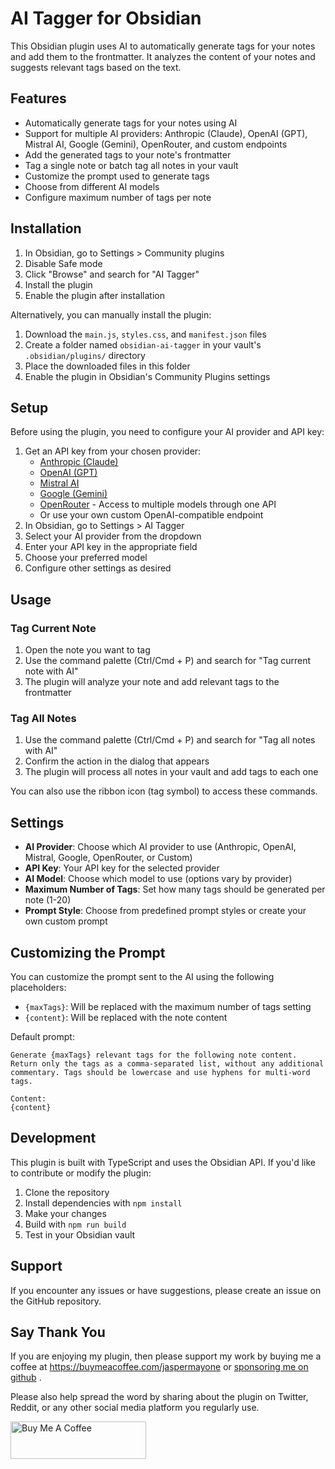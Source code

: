 # AI Tagger for Obsidian

This Obsidian plugin uses AI to automatically generate tags for your notes and add them to the frontmatter. It analyzes the content of your notes and suggests relevant tags based on the text.

## Features

- Automatically generate tags for your notes using AI
- Support for multiple AI providers: Anthropic (Claude), OpenAI (GPT), Mistral AI, Google (Gemini), OpenRouter, and custom endpoints
- Add the generated tags to your note's frontmatter
- Tag a single note or batch tag all notes in your vault
- Customize the prompt used to generate tags
- Choose from different AI models
- Configure maximum number of tags per note

## Installation

1. In Obsidian, go to Settings > Community plugins
2. Disable Safe mode
3. Click "Browse" and search for "AI Tagger"
4. Install the plugin
5. Enable the plugin after installation

Alternatively, you can manually install the plugin:

1. Download the `main.js`, `styles.css`, and `manifest.json` files
2. Create a folder named `obsidian-ai-tagger` in your vault's `.obsidian/plugins/` directory
3. Place the downloaded files in this folder
4. Enable the plugin in Obsidian's Community Plugins settings

## Setup

Before using the plugin, you need to configure your AI provider and API key:

1. Get an API key from your chosen provider:
   - [Anthropic (Claude)](https://console.anthropic.com/)
   - [OpenAI (GPT)](https://platform.openai.com/api-keys)
   - [Mistral AI](https://console.mistral.ai/api-keys/)
   - [Google (Gemini)](https://aistudio.google.com/app/apikey)
   - [OpenRouter](https://openrouter.ai/keys) - Access to multiple models through one API
   - Or use your own custom OpenAI-compatible endpoint
2. In Obsidian, go to Settings > AI Tagger
3. Select your AI provider from the dropdown
4. Enter your API key in the appropriate field
5. Choose your preferred model
6. Configure other settings as desired

## Usage

### Tag Current Note

1. Open the note you want to tag
2. Use the command palette (Ctrl/Cmd + P) and search for "Tag current note with AI"
3. The plugin will analyze your note and add relevant tags to the frontmatter

### Tag All Notes

1. Use the command palette (Ctrl/Cmd + P) and search for "Tag all notes with AI"
2. Confirm the action in the dialog that appears
3. The plugin will process all notes in your vault and add tags to each one

You can also use the ribbon icon (tag symbol) to access these commands.

## Settings

- **AI Provider**: Choose which AI provider to use (Anthropic, OpenAI, Mistral, Google, OpenRouter, or Custom)
- **API Key**: Your API key for the selected provider
- **AI Model**: Choose which model to use (options vary by provider)
- **Maximum Number of Tags**: Set how many tags should be generated per note (1-20)
- **Prompt Style**: Choose from predefined prompt styles or create your own custom prompt

## Customizing the Prompt

You can customize the prompt sent to the AI using the following placeholders:

- `{maxTags}`: Will be replaced with the maximum number of tags setting
- `{content}`: Will be replaced with the note content

Default prompt:

```
Generate {maxTags} relevant tags for the following note content. Return only the tags as a comma-separated list, without any additional commentary. Tags should be lowercase and use hyphens for multi-word tags.

Content:
{content}
```

## Development

This plugin is built with TypeScript and uses the Obsidian API. If you'd like to contribute or modify the plugin:

1. Clone the repository
2. Install dependencies with `npm install`
3. Make your changes
4. Build with `npm run build`
5. Test in your Obsidian vault

## Support

If you encounter any issues or have suggestions, please create an issue on the GitHub repository.

## Say Thank You

If you are enjoying my plugin, then please support my work by buying me a coffee at <https://buymeacoffee.com/jaspermayone> or [sponsoring me on github](https://github.com/sponsors/jaspermayone) .

Please also help spread the word by sharing about the plugin on Twitter, Reddit,
or any other social media platform you regularly use.

<a href="https://www.buymeacoffee.com/jaspermayone" target="_blank"><img src="https://cdn.buymeacoffee.com/buttons/v2/default-yellow.png" alt="Buy Me A Coffee" style="height: 60px !important;width: 217px !important;" ></a>
